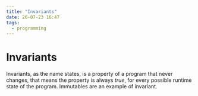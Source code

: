 ```yaml
---
title: "Invariants"
date: 26-07-23 16:47
tags: 
  - programming
---
```


# Invariants

Invariants, as the name states, is a property of a program that never changes, that means the property
is always *true*, for every possible runtime state of the program. Immutables are an example of 
invariant.
